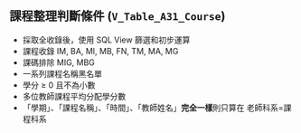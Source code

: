 ## 課程整理判斷條件 (`V_Table_A31_Course`)
- 採取全收錄後，使用 SQL View 篩選和初步運算
- 課程收錄 IM, BA, MI, MB, FN, TM, MA, MG
- 課碼排除 MIG, MBG
- 一系列課程名稱黑名單
- 學分 ≥ 0 且不為小數
- 多位教師課程平均分配學分數
- 「學期」、「課程名稱」、「時間」、「教師姓名」**完全一樣**則只算在 老師科系=課程科系